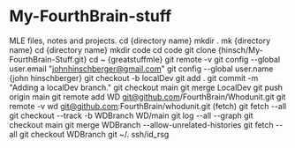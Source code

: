 # My-FourthBrain-stuff
MLE files, notes and projects.
cd {directory name}
mkdir .
mk {directory name}
cd {directory name}
mkdir code
cd code
git clone {hinsch/My-FourthBrain-Stuff.git}
cd ~ {greatstuffmle}
git remote  -v
git config  --global user.email "johnhinschberger@gmail.com"
git config  --global user.name  {john hinschberger}
git checkout  -b localDev
git add  .
git commit  -m  "Adding a localDev branch."
git checkout main
git merge LocalDev
git push  origin main
git remote add WD git@github.com/FourthBrain/Whodunit.git
git remote  -v
wd git@github.com:FourthBrain/whodunit.git (fetch)
git fetch  --all
git checkout  --track  -b  WDBranch  WD/main
git log  --all  --graph
git checkout main
git merge WDBranch  --allow-unrelated-histories
git fetch  --all
git  checkout  WDBranch
git  ~/. ssh/id_rsg
